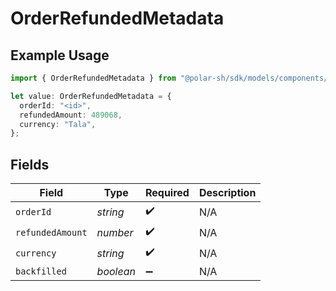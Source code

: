 # OrderRefundedMetadata

## Example Usage

```typescript
import { OrderRefundedMetadata } from "@polar-sh/sdk/models/components/orderrefundedmetadata.js";

let value: OrderRefundedMetadata = {
  orderId: "<id>",
  refundedAmount: 489068,
  currency: "Tala",
};
```

## Fields

| Field              | Type               | Required           | Description        |
| ------------------ | ------------------ | ------------------ | ------------------ |
| `orderId`          | *string*           | :heavy_check_mark: | N/A                |
| `refundedAmount`   | *number*           | :heavy_check_mark: | N/A                |
| `currency`         | *string*           | :heavy_check_mark: | N/A                |
| `backfilled`       | *boolean*          | :heavy_minus_sign: | N/A                |